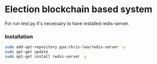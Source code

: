 # Election blockchain based system

For run test.py it's necessary to have installed redis-server.

### Installation

```sh
sudo add-apt-repository ppa:chris-lea/redis-server -y
sudo apt-get update
sudo apt-get install redis-server -y

```
